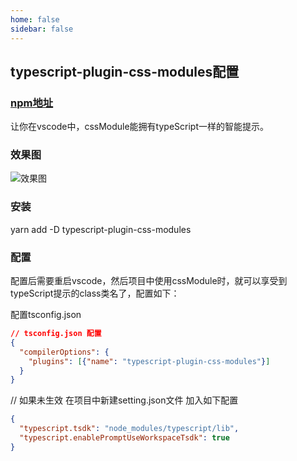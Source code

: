 ```yaml
---
home: false
sidebar: false
---
```

## typescript-plugin-css-modules配置

### [npm地址](https://www.npmjs.com/package/typescript-plugin-css-modules)
让你在vscode中，cssModule能拥有typeScript一样的智能提示。

### 效果图

![效果图](https://img-blog.csdnimg.cn/b69dd09a2f2542a99474413e0c38aa29.gif#pic_center)

### 安装
yarn add -D typescript-plugin-css-modules

### 配置
配置后需要重启vscode，然后项目中使用cssModule时，就可以享受到typeScript提示的class类名了，配置如下：

配置tsconfig.json

``` JSON
// tsconfig.json 配置
{
  "compilerOptions": {
    "plugins": [{"name": "typescript-plugin-css-modules"}]
  }
}

```

// 如果未生效 在项目中新建setting.json文件 加入如下配置
``` JSON .vscode settings.json
{
  "typescript.tsdk": "node_modules/typescript/lib",
  "typescript.enablePromptUseWorkspaceTsdk": true
}

```

